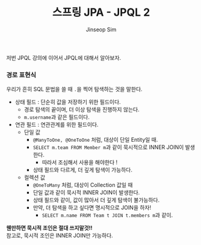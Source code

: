 ﻿---
layout: post
title: "스프링 JPA - JPQL 2"
categories: Springboot
tags: [java]
author:
  - Jinseop Sim
toc: true
---
저번 JPQL 강의에 이어서 JPQL에 대해서 알아보자.  

### 경로 표현식
우리가 흔히 SQL 문법을 쓸 때 ```.```을 찍어 탐색하는 것을 말한다.  

- 상태 필드 : 단순히 값을 저장하기 위한 필드이다.
  - 경로 탐색의 끝이며, 더 이상 탐색을 진행하지 않는다.
  - ```m.username```과 같은 필드이다.
- 연관 필드 : 연관관계를 위한 필드이다.
  - 단일 값
    - ```@ManyToOne, @OneToOne``` 처럼, 대상이 단일 Entity일 때.
    - ```SELECT m.team FROM Member m```과 같이 묵시적으로 INNER JOIN이 발생한다.
      - 따라서 조심해서 사용을 해야한다 !
    - 상태 필드와 다르게, 더 깊게 탐색이 가능하다.
  - 컬렉션 값
    - ```@OneToMany``` 처럼, 대상이 Collection 값일 때
    - 단일 값과 같이 묵시적 INNER JOIN이 발생한다.
    - 상태 필드와 같이, 값이 많아서 더 깊게 탐색이 불가능하다.
    - 만약, 더 탐색을 하고 싶다면 명시적으로 JOIN을 하자!
      - ```SELECT m.name FROM Team t JOIN t.members m```과 같이.

__웬만하면 묵시적 조인은 절대 쓰지말것!!__  
참고로, 묵시적 조인은 INNER JOIN만 가능하다.  